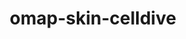 ---
title: omap-skin-celldive
release_version: v1.3
hra_release_version:
  - v1.2
  - v1.3
model_type: omap
description: 'The OMAP Skin panel was designed for Cell DIVETM multiplexed imaging of formalin-fixed paraffin-embedded (FFPE) human skin.  The panel contains 18 antibodies and the nuclear marker DAPI for image registration and nuclear segmentation.  Antigens were detected using either primary antibodies with fluorophore-labelled secondary antibodies or fluorescent dye conjugated antibodies. This OMAP provides a spatial context for most anatomical structures and cell types present in the [ASCT+B skin table, v1.1](https://doi.org/10.48539/HBM423.RTRR.746).  Additionally, the inclusion of protein biomarkers DDB2 and p53 allow for profiling of skin damage and aging effects. The panel was designed to get a broad representation of cell types found in the skin and in the future will be expanded to include dermal dendritic cell (DC) markers (e.g. Langerin, CD11c).'
creators:
  - 0000-0001-7524-8260
project_leads:
  - 0000-0003-4379-8967
  - 0000-0002-3321-6137
  - 0000-0002-8815-3372
  - 0000-0003-1495-9143
reviewers:
  - 0000-0001-6638-683X
  - 0000-0002-5739-4923
creation_date: 2021-05-06T00:00:00
license: CC BY 4.0
publisher:  HuBMAP 
funder:  National Institutes of Health, National Institute of Allergy and Infectious Disease, National Cancer Institute 
award_number: OT2OD026671, NIH 5UH3CA246594-02, UH3 CA246635, UH3 CA246594-01
hubmap_id: HBM467.LRKZ.884
datatable: OMAP_Skin_Cell_DIVE.csv
doi: https://doi.org/10.48539/HBM467.LRKZ.884
---